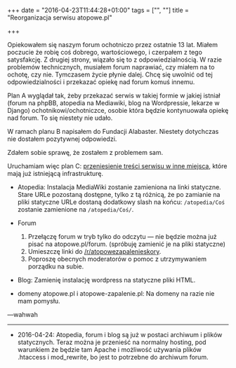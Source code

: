+++
date = "2016-04-23T11:44:28+01:00"
tags = ["", ""]
title = "Reorganizacja serwisu atopowe.pl"

+++

Opiekowałem się naszym forum ochotniczo przez ostatnie 13 lat. Miałem poczucie
że robię coś dobrego, wartościowego, i czerpałem z tego satysfakcję. Z drugiej
strony, wiązało się to z odpowiedzialnością. W razie problemów technicznych,
musiałem forum naprawiać, czy miałem na to ochotę, czy nie.  Tymczasem życie
płynie dalej. Chcę się uwolnić od tej odpowiedzialności i przekazać opiekę nad
forum komuś innemu.

Plan A wyglądał tak, żeby przekazać serwis w takiej formie w jakiej istniał
(forum na phpBB, atopedia na Mediawiki, blog na Wordpressie, lekarze w Django)
ochotnikowi/ochotniczce, osobie która będzie kontynuowała opiekę nad forum. To
się niestety nie udało.

W ramach planu B napisałem do Fundacji Alabaster. Niestety dotychczas nie
dostałem pozytywnej odpowiedzi.

Zdałem sobie sprawę, że zostałem z problemem sam.

Uruchamiam więc plan C: [przeniesienie treści serwisu w inne
miejsca](https://www.reddit.com/r/atopowezapalenieskory/comments/4fb20l/reddit_i_wiki_plan_reorganizacji_atopowepl/),
które mają już istniejącą infrastrukturę.

*  Atopedia:
   Instalacja MediaWiki zostanie zamieniona na linki statyczne. Stare URLe
   pozostaną dostępne, tylko z tą różnicą, że po zamianie na pliki statyczne
   URLe dostaną dodatkowy slash na końcu: `/atopedia/Coś` zostanie zamienione
   na `/atopedia/Coś/`.

*  Forum
   1. Przełączę forum w tryb tylko do odczytu &mdash; nie będzie można już pisać na
      atopowe.pl/forum. (spróbuję zamienić je na pliki statyczne)
   1. Umieszczę linki do [/r/atopowezapalenieskory][reddit].
   1. Poproszę obecnych moderatorów o pomoc z utrzymywaniem porządku na subie.

*  Blog:
   Zamienię instalację wordpress na statyczne pliki HTML.

*  domeny atopowe.pl i atopowe-zapalenie.pl:
   Na domeny na razie nie mam pomysłu.

&mdash;wahwah

-------

*   2016-04-24: Atopedia, forum i blog są już w postaci archiwum i plików
    statycznych. Teraz można je przenieść na normalny hosting, pod warunkiem że
    będzie tam Apache i możliwość używania plików .htaccess i mod_rewrite, bo
    jest to potrzebne do archiwum forum.

[reddit]: https://www.reddit.com/r/atopowezapalenieskory/
[github]: https://github.com/automatthias/atopowe-hugo

